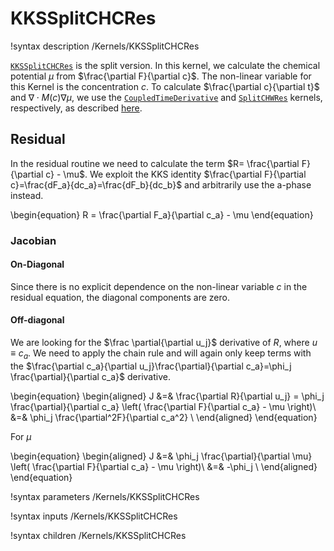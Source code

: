 # KKSSplitCHCRes

!syntax description /Kernels/KKSSplitCHCRes

[`KKSSplitCHCRes`](/KKSSplitCHCRes.md) is the split version. In this kernel, we calculate the chemical
potential $\mu$ from $\frac{\partial F}{\partial c}$. The non-linear variable for this Kernel
is the concentration $c$. To calculate $\frac{\partial c}{\partial t}$ and
$\nabla \cdot M(c) \nabla \mu$, we use the [`CoupledTimeDerivative`](/CoupledTimeDerivative.md) and
[`SplitCHWRes`](/SplitCHWRes.md) kernels, respectively, as described
[here](phase_field/Phase_Field_Equations.md).

## Residual

In the residual routine we need to calculate the term $R= \frac{\partial F}{\partial c} - \mu$.
We exploit the KKS identity $\frac{\partial F}{\partial c}=\frac{dF_a}{dc_a}=\frac{dF_b}{dc_b}$
and arbitrarily use the a-phase instead.

\begin{equation}
R = \frac{\partial F_a}{\partial c_a} - \mu
\end{equation}

### Jacobian

#### On-Diagonal

Since there is no explicit dependence on the non-linear variable $c$ in the residual
equation, the diagonal components are zero.

#### Off-diagonal

We are looking for the $\frac \partial{\partial u_j}$ derivative of $R$, where
$u\equiv c_a$. We need to apply the chain rule and will again only keep terms
with the $\frac{\partial c_a}{\partial u_j}\frac{\partial}{\partial c_a}=\phi_j \frac{\partial}{\partial c_a}$
derivative.

\begin{equation}
\begin{aligned}
J &=& \frac{\partial R}{\partial u_j} = \phi_j \frac{\partial}{\partial c_a} \left( \frac{\partial F}{\partial c_a} - \mu \right)\\
&=& \phi_j  \frac{\partial^2F}{\partial c_a^2} \\
\end{aligned}
\end{equation}

For $\mu$

\begin{equation}
\begin{aligned}
J &=& \phi_j \frac{\partial}{\partial \mu} \left( \frac{\partial F}{\partial c_a} - \mu \right)\\
&=& -\phi_j \\
\end{aligned}
\end{equation}

!syntax parameters /Kernels/KKSSplitCHCRes

!syntax inputs /Kernels/KKSSplitCHCRes

!syntax children /Kernels/KKSSplitCHCRes
